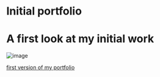 # Initial portfolio

# A first look at my initial work #

![image](https://user-images.githubusercontent.com/97713255/156902241-11eb6bfc-920c-4b21-b47e-713a6c2f8a55.png)

[first version of my portfolio](file:///C:/Users/oscar/OneDrive/Desktop/projects/portfolio/index.html)
